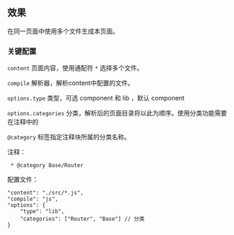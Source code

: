 ## 效果
在同一页面中使用多个文件生成本页面。

### 关键配置
`content` 页面内容，使用通配符 `*` 选择多个文件。

`compile` 解析器，解析content中配置的文件。

`options.type` 类型，可选 component 和 lib ，默认 component

`options.categories` 分类，解析后的页面目录将以此为顺序。使用分类功能需要在注释中的

`@category` 标签指定注释块所属的分类名称。

注释：
```
 * @category Base/Router
```
配置文件：
```
"content": "./src/*.js",
"compile": "js",
"options": {
    "type": "lib",
    "categories": ["Router", "Base"] // 分类
}
```
